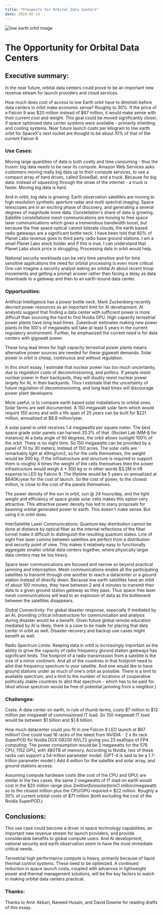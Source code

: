 ```yaml
---
title: "Prospects for Orbital Data Centers"
date: 2024-05-24
---
```

![low earth orbit image](/byothermeans-pages/assets/images/LEO1.png)
# The Opportunity for Orbital Data Centers

## Executive summary:
In the near future, orbital data centers could prove to be an important new revenue stream for launch providers and cloud services. 

How much does cost of access to low Earth orbit have to diminish before data centers in orbit make economic sense? Roughly to 30%. If the price of a Falcon 9 was $20 million instead of $67 million, it would make sense with their current cost and weight. This goal could be moved significantly closer, if space optimized data center systems were available - primarily shielding and cooling systems. Near future launch costs per kilogram to low earth orbit for SpaceX's next rocket are thought to be about 10% of that of the current Falcon 9.

### Use Cases:
Moving large quantities of data is both costly and time consuming - thus the truism: big data needs to be near its compute. Amazon Web Services asks customers moving really big data up to their compute services, to use a compact array of hard drives, called SnowBall, and a truck.  Because for big data: instead of squeezing through the straw of the internet - a truck is faster. Moving big data is hard.

And in orbit, big data is growing. Earth observation satellites are moving to high resolution synthetic aperture radar and multi spectral imaging. Space telescopes are in an exciting phase of discovery, and generating a several degrees of magnitude more data. Constellation's share of data is growing. Satellite constellations mesh communications are moving to free space laser communications which gives a tremendous bandwidth boost, but because the free space optical cannot tolerate clouds, the earth based radio gateways are a significant bottle neck. I have been told that 60% of Planet Labs revenue goes to third party radio base ground stations. I am a small Planet Labs stock holder and if this is true, I can understand that Planet Labs stock price is struggling. Processing data in orbit would help. 

National security workloads can be very time sensitive and for time sensitive applications the need for orbital processing is even more critical. One can imagine a security analyst asking an orbital AI about recent troop movements and getting a prompt answer rather than facing a delay as data downloads to a gateway and then to an earth-bound data center. 

### Opportunities:
Artificial Intelligence  has a power bottle neck. Mark Zuckenberg recently decried power resources as an important limit for AI development. AI analysts suggest that finding a data center with sufficient power is more difficult than sourcing the hard to find Nvidia GPU. High capacity terrestrial power plants have long lead times. Zukenbuer estimates making new power plants in the 100's of megawatts will take at least 5 years in the current regulatory environment. Further, he emphasized the current need is for data centers with gigawatt power.

These long lead times for high capacity terrestrial power plants means alternative power sources are needed for these gigawatt demands. Solar power in orbit is cheap, continuous and without regulation. 

In this short essay, I estimate that nuclear power has too much uncertainty, due to regulation costs of decommissioning, and politics. If people resist nuclear power in their backyards, they will doubly resist nuclear power largely for AI, in their backyards. Thus I estimate that the uncertainty of future regulation of decommissioning, and long lead times will discourage power plant developers.

More useful, is to compare earth based solar installations to orbital ones. Solar farms are well documented. A 150 megawatt solar farm which would require 150 acres and with a life span of 25 years can be built for $221 million, annualized at $8.8 million/year.

A solar panel in orbit receives 1.4 megawatts per square meter. The best space grade solar panels can harvest 33.3% of that. [Rocket Lab IMM-β for instance] At a beta angle of 90 degrees, the orbit allows sunlight 100% of the orbit. There is no night time. So 150 megawatts can be provided by a panel of 10 by 30 meters, Instead of 150 acres. The solar cells are remarkably light at 49mg/cm2, so for the cells themselves, the weight would be 300 kg. If the infrastructure and structure is required to support them is roughly 4 times the weight of the cells themselves then the power infrastructure would weigh 4 * 300 kg or in other words $3.2M in lift expense to LEO by Falcon 9. The lifetime would be 5 years so annualized at $640K/year for the cost of launch. So the cost of power, to the closest million, is close to the cost of the panels themselves.

The power density of the sun in orbit, sun @ 24 hours/day, and the light weight and efficiency of space grade solar cells makes this option very attractive. This attractive power density has led to many proposals for beaming orbital generated power to earth. This doesn't make sense. But using it in orbit does.

InterSatellite Laser Communications: Quantum key distribution cannot be done at distance by optical fiber as the internal reflections of the fiber tunnel make it difficult to distinguish the resulting quantum states. Line of sight free laser comms between satellites are perfect from a distribution and security point of view. This makes it relatively easy to functionally aggregate smaller orbital data centers together, where physically larger data centers may be too heavy. 

Space laser communications are focused and narrow so beyond practical jamming and interception. Mesh communications enable all the participating satellites to transmit through one another to reach a datacenter or a ground station instead of directly down. Because low earth satellites have an orbit of about 100 minutes, they have between 2 and 4 minutes to transmit their data to a given ground station gateway as they pass. Thus space free laser mesh communications will lead to an explosion of data as the bottleneck between the satellites disappears.

Global Connectivity: For global disaster response, especially if mediated by an AI, providing critical infrastructure for communication and analysis during disaster would be a benefit. Given future global remote education mediated by AI is likely, there is a case to be made for placing that data center in orbit as well. Disaster recovery and backup use cases might benefit as well.

Radio Spectrum Limits: Keeping data in orbit is increasingly important as the ability to grow the capacity of radio frequency ground station gateways has significant limits. The footprint of a radio transmission from a satellite is the size of a minor continent. And all of the countries in that footprint need to allot that frequency spectrum to your satellite. And one would like to have ground stations under as much of one's orbit as possible. There is a limit to available spectrum, and a limit to the number of locations of cooperative politically stable countries to allot that spectrum - which has to be paid for. (And whose spectrum would be free of potential jamming from a neighbor.) 

### Challenges: 
Costs: A data center on earth, in rule of thumb terms, costs $7 million to $12 million per megawatt of commissioned IT load. So 150 megawatt IT load would be between $1 billion and $1.8 billion.

How much datacenter could you fit in one Falcon 9 LEO launch at $67 million? 
One could load 16 racks of the latest from NVIDIA - 2 x 8x rack SuperPOD for Nvidia DGX GB200 NVL72 giving you 23 exaflops of FP4 computing. The power consumption would be 2 megawatts for the 576 CPU, 1152 GPU, with 480TB of memory. According to Nvidia, two of these racks can support a 54-trillion parameter model. (GPT-4 is said to be a 1.7-trillion parameter model.) Add 4 million for the satellite and solar array, and ground stations access.

Assuming compute hardware costs (the cost of the CPU and GPU) are similar in the two cases, the same 2 megawatts of IT load on earth would cost in the $20 million range plus $2 million for a solar farm ($1 million/megawatt) so to the closest million plus the CPU/GPU required-> $22 million. Roughly a 30% of current orbital costs of $71 million (both excluding the cost of the Nvidia SuperPOD.) 

## Conclusions: 
This use case could become a driver in space technology capabilities, an important new revenue stream for launch providers, and provide considerable benefits to global compute users. And AI development, national security and earth observation seem to have the most immediate critical needs.

Terrestrial high performance compute is heavy, primarily because of liquid thermal control systems. These need to be optimized. A continued reduction in space launch costs, coupled with advances in lightweight power and thermal management solutions, will be the key factors to watch in making orbital data centers practical. 

### Thanks:
Thanks to Amir Akbari, Naveed Husain, and David Downie for reading drafts of this essay.
